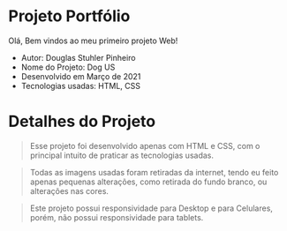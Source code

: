 # Projeto Portfólio

Olá, Bem vindos ao meu primeiro projeto Web!

 - Autor: Douglas Stuhler Pinheiro
 - Nome do Projeto: Dog US
 - Desenvolvido em Março de 2021
 - Tecnologias usadas: HTML, CSS

# Detalhes do Projeto

> Esse projeto foi desenvolvido apenas com HTML e CSS, com o principal intuito de praticar as tecnologias usadas. 

> Todas as imagens usadas foram retiradas da internet, tendo eu feito apenas pequenas alterações, como retirada do fundo branco, ou alterações nas cores.

> Este projeto possui responsividade para Desktop e para Celulares, porém, não possui responsividade para tablets.